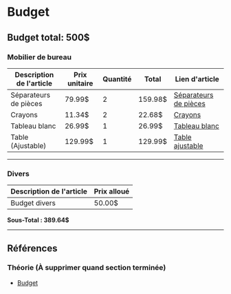 # Budget

## Budget total: 500$

### Mobilier de bureau

| Description de l'article | Prix unitaire | Quantité | Total   | Lien d'article                                                                                            |
| ------------------------ | ------------- | -------- | ------- | --------------------------------------------------------------------------------------------------------- |
| Séparateurs de pièces    | 79.99$        | 2        | 159.98$ | [Séparateurs de pièces](https://www.amazon.ca/Privacy-Dividers-Portable-Divider-Separator/dp/B0B428F215/) |
| Crayons                  | 11.34$        | 2        | 22.68$  | [Crayons](https://www.amazon.ca/Amazon-Basics-Low-Odor-Whiteboard-Assorted/dp/B00T3ROM9G/)                |
| Tableau blanc            | 26.99$        | 1        | 26.99$  | [Tableau blanc](https://www.amazon.ca/QUEENLINK-Magnetic-Whiteboard-Desktop-Portable/dp/B0CMZL3Y8Y/)      |
| Table (Ajustable)        | 129.99$       | 1        | 129.99$ | [Table ajustable](https://www.amazon.ca/FLEXISPOT-Adjustable-Pneumatic-Standing-Computer/dp/B0B2W8VBQX/)  |

---

### Divers

| Description de l'article | Prix alloué |
| ------------------------ | ----------- |
| Budget divers            | 50.00$      |

**Sous-Total : 389.64$**

---

## Références

### Théorie (À supprimer quand section terminée)

- [Budget](https://tim-montmorency.com/582523-gestion/#/contenus/4_faisabilite/40_budget/)
